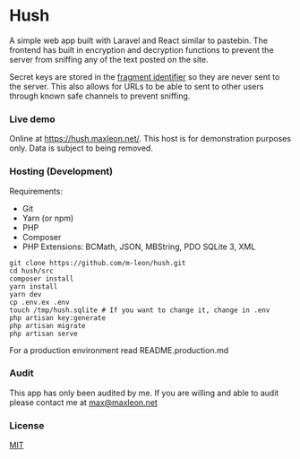 # Hush
A simple web app built with Laravel and React similar to pastebin. The frontend has built in encryption and decryption functions to prevent the server from sniffing any of the text posted on the site.

Secret keys are stored in the [fragment identifier](https://tools.ietf.org/html/rfc1808#section-2.4.1) so they are never sent to the server. This also allows for URLs to be able to sent to other users through known safe channels to prevent sniffing.

### Live demo
Online at https://hush.maxleon.net/. This host is for demonstration purposes only. Data is subject to being removed.

### Hosting (Development)

Requirements:
* Git
* Yarn (or npm)
* PHP
* Composer
* PHP Extensions: BCMath, JSON, MBString, PDO SQLite 3, XML
```
git clone https://github.com/m-leon/hush.git
cd hush/src
composer install
yarn install
yarn dev
cp .env.ex .env
touch /tmp/hush.sqlite # If you want to change it, change in .env
php artisan key:generate
php artisan migrate
php artisan serve
```

For a production environment read README.production.md

### Audit
This app has only been audited by me. If you are willing and able to audit please contact me at max@maxleon.net

### License
[MIT](https://opensource.org/licenses/MIT)
